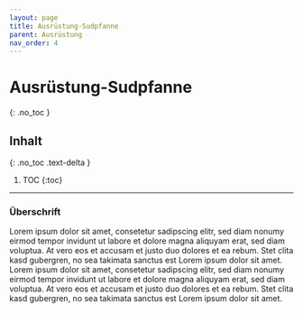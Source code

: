 ```yaml
---
layout: page
title: Ausrüstung-Sudpfanne
parent: Ausrüstung
nav_order: 4
---
```


# Ausrüstung-Sudpfanne
{: .no_toc }

## Inhalt
{: .no_toc .text-delta }

1. TOC
{:toc}

---

### Überschrift
Lorem ipsum dolor sit amet, consetetur sadipscing elitr, sed diam nonumy eirmod tempor invidunt ut labore et dolore magna aliquyam erat, sed diam voluptua. At vero eos et accusam et justo duo dolores et ea rebum. Stet clita kasd gubergren, no sea takimata sanctus est Lorem ipsum dolor sit amet. Lorem ipsum dolor sit amet, consetetur sadipscing elitr, sed diam nonumy eirmod tempor invidunt ut labore et dolore magna aliquyam erat, sed diam voluptua. At vero eos et accusam et justo duo dolores et ea rebum. Stet clita kasd gubergren, no sea takimata sanctus est Lorem ipsum dolor sit amet. 
